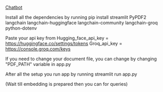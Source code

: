 [Chatbot](../../Videos/Chatbot.mkv)


Install all the dependencies by running
    pip install streamlit PyPDF2 langchain langchain-huggingface langchain-community langchain-groq python-dotenv

Paste your api key from
    Hugging_face_api_key = https://huggingface.co/settings/tokens
    Groq_api_key = https://console.groq.com/keys

If you need to change your document file, you can change by changing "PDF_PATH" variable in app.py

After all the setup you run app by running
    streamlit run app.py

(Wait till embedding is prepared then you can for queries)

